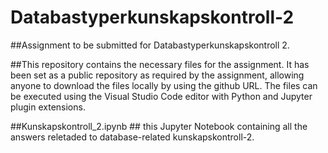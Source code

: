 # Databastyperkunskapskontroll-2

##Assignment to be submitted for Databastyperkunskapskontroll 2.

##This repository contains the necessary files for the assignment. It has been set as a public repository as required by the assignment, allowing anyone to download the files locally by using the github URL. The files can be executed using the Visual Studio Code editor with Python and Jupyter plugin extensions.

##Kunskapskontroll_2.ipynb ## this Jupyter Notebook containing all the answers reletaded to database-related kunskapskontroll-2.
